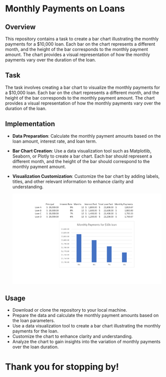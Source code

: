 # Monthly Payments on Loans

## Overview
This repository contains a task to create a bar chart illustrating the monthly payments for a $10,000 loan. Each bar on the chart represents a different month, and the height of the bar corresponds to the monthly payment amount. The chart provides a visual representation of how the monthly payments vary over the duration of the loan.

## Task
The task involves creating a bar chart to visualize the monthly payments for a $10,000 loan. Each bar on the chart represents a different month, and the height of the bar corresponds to the monthly payment amount. The chart provides a visual representation of how the monthly payments vary over the duration of the loan.

## Implementation
- **Data Preparation**: Calculate the monthly payment amounts based on the loan amount, interest rate, and loan term.
- **Bar Chart Creation**: Use a data visualization tool such as Matplotlib, Seaborn, or Plotly to create a bar chart. Each bar should represent a different month, and the height of the bar should correspond to the monthly payment amount.
- **Visualization Customization**: Customize the bar chart by adding labels, titles, and other relevant information to enhance clarity and understanding.

  <img src = "https://github.com/Frances-Odunaiya/Data-Analysis-using-Microsoft-Excel/blob/main/Data%20Analysis%20using%20Microsoft%20Excel/Monthly%20Payments%20on%20Loans/Monthly%20Payments%20on%20Loans.png" alt = "Monthly Payments on Loan">

## Usage
- Download or clone the repository to your local machine.
- Prepare the data and calculate the monthly payment amounts based on the loan parameters.
- Use a data visualization tool to create a bar chart illustrating the monthly payments for the loan.
- Customize the chart to enhance clarity and understanding.
- Analyze the chart to gain insights into the variation of monthly payments over the loan duration.

# Thank you for stopping by!
